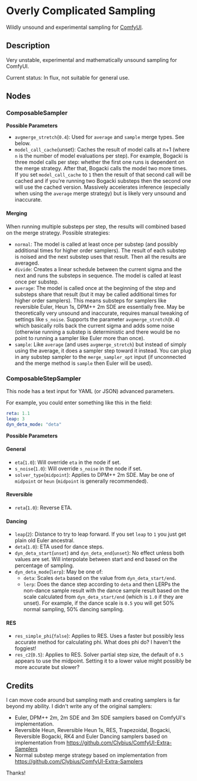 # Overly Complicated Sampling
Wildly unsound and experimental sampling for [ComfyUI](https://github.com/comfyanonymous/ComfyUI).

## Description

Very unstable, experimental and mathematically unsound sampling for ComfyUI.

Current status: In flux, not suitable for general use.

## Nodes

### ComposableSampler

**Possible Parameters**

* `avgmerge_stretch`(`0.4`): Used for `average` and `sample` merge types. See below.
* `model_call_cache`(unset): Caches the result of model calls at n+1 (where `n` is the number of model evaluations per step). For example, Bogacki is three model calls per step: whether the first one runs is dependent on the merge strategy. After that, Bogacki calls the model two more times. If you set `model_call_cache` to `1` then the result of that second call will be cached and if you're running two Bogacki substeps then the second one will use the cached version. Massively accelerates inference (especially when using the `average` merge strategy) but is likely very unsound and inaccurate.

#### Merging

When running multiple substeps per step, the results will combined based on the merge strategy. Possible strategies:

* `normal`: The model is called at least once per substep (and possibly additional times for higher order samplers). The result of each substep is noised and the next substep uses that result. Then all the results are averaged.
* `divide`: Creates a linear schedule between the current sigma and the next and runs the substeps in sequence. The model is called at least once per substep.
* `average`: The model is called once at the beginning of the step and substeps share that result (but it may be called additional times for higher order samplers). This means substeps for samplers like reversible Euler, Heun 1s, DPM++ 2m SDE are essentially free. May be theoretically very unsound and inaccurate, requires manual tweaking of settings like `s_noise`. Supports the parameter `avgmerge_stretch`(`0.4`) which basically rolls back the current sigma and adds some noise (otherwise running a substep is deterministic and there would be no point to running a sampler like Euler more than once).
* `sample`: Like `average` (and uses `avgmerge_stretch`) but instead of simply using the average, it does a sampler step toward it instead. You can plug in any substep sampler to the `merge_sampler_opt` input (if unconnected and the merge method is `sample` then Euler will be used).

### ComposableStepSampler

This node has a text input for YAML (or JSON) advanced parameters.

For example, you could enter something like this in the field:

```yaml
reta: 1.1
leap: 3
dyn_deta_mode: "deta"
```

**Possible Parameters**

#### General

* `eta`(`1.0`): Will override `eta` in the node if set.
* `s_noise`(`1.0`): Will override `s_noise` in the node if set.
* `solver_type`(`midpoint`): Applies to DPM++ 2m SDE. May be one of `midpoint` or `heun` (`midpoint` is generally recommended).

#### Reversible

* `reta`(`1.0`): Reverse ETA.

#### Dancing

* `leap`(`2`): Distance to try to leap forward. If you set `leap` to `1` you just get plain old Euler ancestral.
* `deta`(`1.0`): ETA used for dance steps.
* `dyn_deta_start`(`unset`) and `dyn_deta_end`(`unset`): No effect unless both values are set. Will interpolate between start and end based on the percentage of sampling.
* `dyn_deta_mode`(`lerp`): May be one of:
    * `deta`: Scales `deta` based on the value from `dyn_deta_start/end`.
    * `lerp`: Does the dance step according to `deta` and then LERPs the non-dance sample result with the dance sample result based on the scale calculated from `dyn_deta_start/end` (which is `1.0` if they are unset). For example, if the dance scale is `0.5` you will get 50% normal sampling, 50% dancing sampling.

#### RES

* `res_simple_phi`(`false`): Applies to RES. Uses a faster but possibly less accurate method for calculating phi. What does phi do? I haven't the foggiest!
* `res_c2`(`0.5`): Applies to RES. Solver partial step size, the default of `0.5` appears to use the midpoint. Setting it to a lower value might possibly be more accurate but slower?

## Credits

I can move code around but sampling math and creating samplers is far beyond my ability. I didn't write any of the original samplers:

* Euler, DPM++ 2m, 2m SDE and 3m SDE samplers based on ComfyUI's implementation.
* Reversible Heun, Reversible Heun 1s, RES, Trapezoidal, Bogacki, Reversible Bogacki, RK4 and Euler Dancing samplers based on implementation from https://github.com/Clybius/ComfyUI-Extra-Samplers
* Normal substep merge strategy based on implementation from https://github.com/Clybius/ComfyUI-Extra-Samplers

Thanks!
